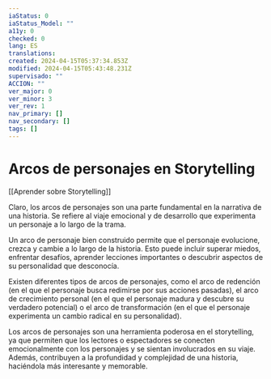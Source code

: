 ```yaml
---
iaStatus: 0
iaStatus_Model: ""
a11y: 0
checked: 0
lang: ES
translations: 
created: 2024-04-15T05:37:34.853Z
modified: 2024-04-15T05:43:48.231Z
supervisado: ""
ACCION: ""
ver_major: 0
ver_minor: 3
ver_rev: 1
nav_primary: []
nav_secondary: []
tags: []
---
```

# Arcos de personajes en Storytelling

[[Aprender sobre Storytelling]]

Claro, los arcos de personajes son una parte fundamental en la narrativa de una historia. Se refiere al viaje emocional y de desarrollo que experimenta un personaje a lo largo de la trama. 

Un arco de personaje bien construido permite que el personaje evolucione, crezca y cambie a lo largo de la historia. Esto puede incluir superar miedos, enfrentar desafíos, aprender lecciones importantes o descubrir aspectos de su personalidad que desconocía.

Existen diferentes tipos de arcos de personajes, como el arco de redención (en el que el personaje busca redimirse por sus acciones pasadas), el arco de crecimiento personal (en el que el personaje madura y descubre su verdadero potencial) o el arco de transformación (en el que el personaje experimenta un cambio radical en su personalidad). 

Los arcos de personajes son una herramienta poderosa en el storytelling, ya que permiten que los lectores o espectadores se conecten emocionalmente con los personajes y se sientan involucrados en su viaje. Además, contribuyen a la profundidad y complejidad de una historia, haciéndola más interesante y memorable.
